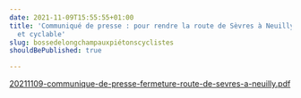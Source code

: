 ```yaml
---
date: 2021-11-09T15:55:55+01:00
title: 'Communiqué de presse : pour rendre la route de Sèvres à Neuilly 100% piéton
  et cyclable'
slug: bossedelongchampauxpiétonscyclistes
shouldBePublished: true

---
```

[20211109-communique-de-presse-fermeture-route-de-sevres-a-neuilly.pdf](/media/20211109-communique-de-presse-fermeture-route-de-sevres-a-neuilly.pdf "20211109-communique-de-presse-fermeture-route-de-sevres-a-neuilly.pdf")